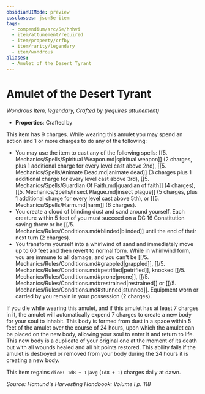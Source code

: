 ```yaml
---
obsidianUIMode: preview
cssclasses: json5e-item
tags:
  - compendium/src/5e/hhhvi
  - item/attunement/required
  - item/property/crfby
  - item/rarity/legendary
  - item/wondrous
aliases:
  - Amulet of the Desert Tyrant
---
```

# Amulet of the Desert Tyrant
*Wondrous Item, legendary, Crafted by (requires attunement)*  

- **Properties**: Crafted by

This item has 9 charges. While wearing this amulet you may spend an action and 1 or more charges to do any of the following:

- You may use the item to cast any of the following spells: [[5. Mechanics/Spells/Spiritual Weapon.md\|spiritual weapon]] (2 charges, plus 1 additional charge for every level cast above 2nd), [[5. Mechanics/Spells/Animate Dead.md\|animate dead]] (3 charges plus 1 additional charge for every level cast above 3rd), [[5. Mechanics/Spells/Guardian Of Faith.md\|guardian of faith]] (4 charges), [[5. Mechanics/Spells/Insect Plague.md\|insect plague]] (5 charges, plus 1 additional charge for every level cast above 5th), or [[5. Mechanics/Spells/Harm.md\|harm]] (6 charges).  
- You create a cloud of blinding dust and sand around yourself. Each creature within 5 feet of you must succeed on a DC 16 Constitution saving throw or be [[/5. Mechanics/Rules/Conditions.md#blinded\|blinded]] until the end of their next turn (2 charges).  
- You transform yourself into a whirlwind of sand and immediately move up to 60 feet and then revert to normal form. While in whirlwind form, you are immune to all damage, and you can't be [[/5. Mechanics/Rules/Conditions.md#grappled\|grappled]], [[/5. Mechanics/Rules/Conditions.md#petrified\|petrified]], knocked [[/5. Mechanics/Rules/Conditions.md#prone\|prone]], [[/5. Mechanics/Rules/Conditions.md#restrained\|restrained]] or [[/5. Mechanics/Rules/Conditions.md#stunned\|stunned]]. Equipment worn or carried by you remain in your possession (2 charges).  

If you die while wearing this amulet, and if this amulet has at least 7 charges in it, the amulet will automatically expend 7 charges to create a new body for your soul to inhabit. This body is formed from dust in a space within 5 feet of the amulet over the course of 24 hours, upon which the amulet can be placed on the new body, allowing your soul to enter it and return to life. This new body is a duplicate of your original one at the moment of its death but with all wounds healed and all hit points restored. This ability fails if the amulet is destroyed or removed from your body during the 24 hours it is creating a new body.

This item regains `dice: 1d8 + 1|avg` (`1d8 + 1`) charges daily at dawn.

*Source: Hamund's Harvesting Handbook: Volume I p. 118*
